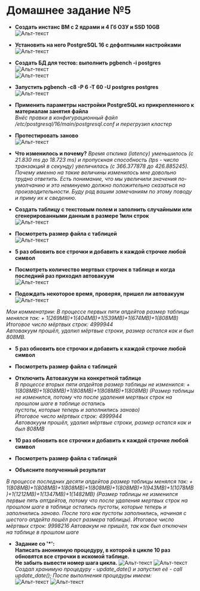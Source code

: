 
# Домашнее задание №5


* **Создать инстанс ВМ с 2 ядрами и 4 Гб ОЗУ и SSD 10GB**  
![Альт-текст](Images/HW5/01.png)  

* **Установить на него PostgreSQL 16 с дефолтными настройками**  
![Альт-текст](Images/HW5/02.png)  

* **Создать БД для тестов: выполнить pgbench -i postgres**  
![Альт-текст](Images/HW5/03.png)  
![Альт-текст](Images/HW5/04.png)  

* **Запустить pgbench -c8 -P 6 -T 60 -U postgres postgres**  
![Альт-текст](Images/HW5/05.png)  

* **Применить параметры настройки PostgreSQL из прикрепленного к материалам занятия файла**  
_Внёс правки в конфигурационный файл /etc/postgresql/16/main/postgresql.conf  и перегрузил кластер_  

* **Протестировать заново**  
![Альт-текст](Images/HW5/07_1.png)  

* **Что изменилось и почему?**
_Время отклика (latency) уменьшилось (с 21.830 ms до 18.723 ms) и пропускная способность (tps - число транзакций в секунду) увеличилась (c 366.377878 до 426.885245). Почему именно на такие величины изменилось мне довольно трудно ответить. Есть понимание, что мы увеличили значения по-умолчанию и это неминуемо должно положительно сказаться на производительности. Буду рад вашим замечаниям по этому поводу и приму их к сведению._  

* **Создать таблицу с текстовым полем и заполнить случайными или сгенерированными данным в размере 1млн строк**  
![Альт-текст](Images/HW5/08.png)  

* **Посмотреть размер файла с таблицей**  
![Альт-текст](Images/HW5/09.png)  
  
* **5 раз обновить все строчки и добавить к каждой строчке любой символ**  
* **Посмотреть количество мертвых строчек в таблице и когда последний раз приходил автовакуум**  
![Альт-текст](Images/HW5/10.png)  

* **Подождать некоторое время, проверяя, пришел ли автовакуум**  
![Альт-текст](Images/HW5/11.png)  

_Мои комменатрии: В процессе первых пяти апдейтов размер таблицы менялся так: + 1(269MB)+1(404MB)+1(539MB)+1(674MB)+1(808MB)  
Итоговое число мёртвых строк: 4999944  
Автовакуум прошёл, удалил мёртвые строки, размер остался как и был 808MB._  

* **5 раз обновить все строчки и добавить к каждой строчке любой символ**  
* **Посмотреть размер файла с таблицей**  
* **Отключить Автовакуум на конкретной таблице**  
_В процессе вторых пяти апдейтов размер таблицы не изменился: + 1(808MB)+1(808MB)+1(808MB)+1(808MB)+1(808MB)  (Размер таблицы не изменился, потому что после удаления мертвых строк на прошлом шаге в таблице остались  
пустоты, которые теперь и заполнились заново)  
Итоговое число мёртвых строк: 4999944  
Автовакуум прошёл, удалил мёртвые строки, размер остался как и был 808MB_  

* **10 раз обновить все строчки и добавить к каждой строчке любой символ**  
* **Посмотреть размер файла с таблицей**  
* **Объясните полученный результат**

_В процессе последних десяти апдейтов размер таблицы менялся так: + 1(808MB)+1(808MB)+1(808MB)+1(808MB)+1(808MB)+1(943MB)+1(1078MB)+1(1212MB)+1(1347MB)+1(1482MB)  (Размер таблицы не изменился первые пять аптдейтов, потому что после удаления мертвых строк на прошлом шаге в таблице остались пустоты, которые теперь и заполнились заново. После того как пустоты заполнились, начиная с шестого апдейта пошёл рост размера таблицы).
Итоговое число мёртвых строк: 9998216
Автовакум не пришёл, так как был отключен на таблице в прошлом шаге_  


* **Задание со '*':  
Написать анонимную процедуру, в которой в цикле 10 раз обновятся все строчки в искомой таблице.  
Не забыть вывести номер шага цикла.**
![Альт-текст](Images/HW5/15_1.png)
![Альт-текст](Images/HW5/17.png)  
_Создал хранимую процедуру - update_date() и запустил её - call update_date(); После выполнения процедуры имеем:_  
![Альт-текст](Images/HW5/15.png)
![Альт-текст](Images/HW5/16.png)








